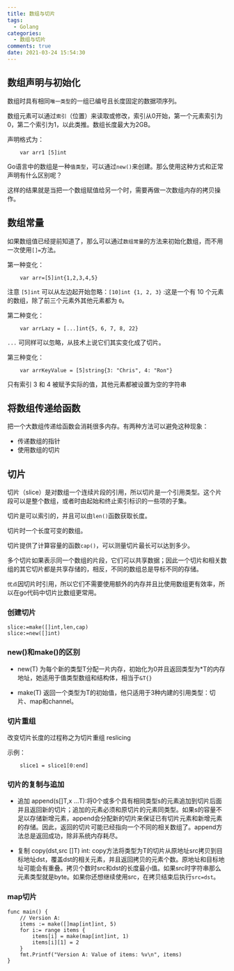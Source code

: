 ```yaml
---
title: 数组与切片 
tags:
  - Golang
categories:
  - 数组与切片
comments: true
date: 2021-03-24 15:54:30
---
```



## 数组声明与初始化

数组时具有相同`唯一类型`的一组已编号且长度固定的数据项序列。

数组元素可以通过`索引`（位置）来读取或修改，索引从0开始，第一个元素索引为0，第二个索引为1，以此类推。数组长度最大为2GB。

声明格式为：

```
    var arr1 [5]int
```
Go语言中的数组是一种`值类型`，可以通过`new()`来创建。那么使用这种方式和正常声明有什么区别呢？

这样的结果就是当把一个数组赋值给另一个时，需要再做一次数组内存的拷贝操作。

## 数组常量

如果数组值已经提前知道了，那么可以通过`数组常量`的方法来初始化数组，而不用一次使用`[]=`方法。

第一种变化：

```
    var arr=[5]int{1,2,3,4,5}
```
注意 `[5]int` 可以从左边起开始忽略：`[10]int {1, 2, 3}` :这是一个有 10 个元素的数组，除了前三个元素外其他元素都为 `0`。

第二种变化：

```
    var arrLazy = [...]int{5, 6, 7, 8, 22}
```

`...` 可同样可以忽略，从技术上说它们其实变化成了切片。


第三种变化：

```
    var arrKeyValue = [5]string{3: "Chris", 4: "Ron"}
```

只有索引 3 和 4 被赋予实际的值，其他元素都被设置为空的字符串

## 将数组传递给函数

把一个大数组传递给函数会消耗很多内存。有两种方法可以避免这种现象：

* 传递数组的指针
* 使用数组的切片


## 切片

切片（slice）是对数组一个连续片段的引用，所以切片是一个引用类型。这个片段可以是整个数组，或者时由起始和终止索引标识的一些项的子集。

切片是可以索引的，并且可以由`len()`函数获取长度。

切片时一个长度可变的数组。

切片提供了计算容量的函数`cap()`，可以测量切片最长可以达到多少。

多个切片如果表示同一个数组的片段，它们可以共享数据；因此一个切片和相关数组的其它切片都是共享存储的，相反，不同的数组总是导标不同的存储。

`优点`因切片时引用，所以它们不需要使用额外的内存并且比使用数组更有效率，所以在go代码中切片比数组更常用。

### 创建切片

```
slice:=make([]int,len,cap)
slice:=new([]int)
```

### new()和make()的区别

* new(T) 为每个新的类型T分配一片内存，初始化为0并且返回类型为*T的内存地址，她适用于值类型数组和结构体，相当于`&T{}`

* make(T) 返回一个类型为T的初始值，他只适用于3种内建的引用类型：切片、map和channel。


### 切片重组

改变切片长度的过程称之为切片重组 reslicing

示例：

```
    slice1 = slice1[0:end]
```

### 切片的复制与追加

* 追加 append(s[]T,x ...T):将0个或多个具有相同类型s的元素追加到切片后面并且返回新的切片；追加的元素必须和原切片的元素同类型。如果s的容量不足以存储新增元素，append会分配新的切片来保证已有切片元素和新增元素的存储。因此，返回的切片可能已经指向一个不同的相关数组了。append方法总是返回成功，除非系统内存耗尽。

* 复制 copy(dst,src []T) int: copy方法将类型为T的切片从原地址src拷贝到目标地址dst，覆盖dst的相关元素，并且返回拷贝的元素个数。原地址和目标地址可能会有重叠。拷贝个数时src和dst的长度最小值。如果src时字符串那么元素类型就是byte。如果你还想继续使用src，在拷贝结束后执行`src=dst`。


### map切片

```
func main() {
	// Version A:
	items := make([]map[int]int, 5)
	for i:= range items {
		items[i] = make(map[int]int, 1)
		items[i][1] = 2
	}
	fmt.Printf("Version A: Value of items: %v\n", items)
}
```

